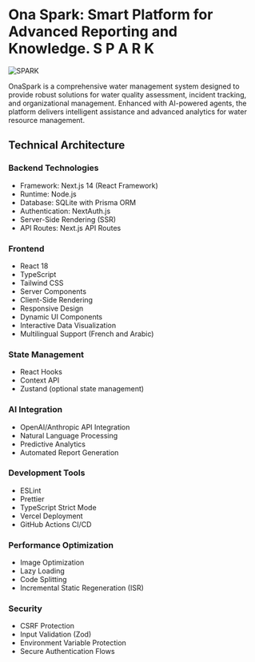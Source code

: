 # Ona Spark: Smart Platform for Advanced Reporting and Knowledge. S P A R K

![SPARK](https://github.com/user-attachments/assets/0391b836-495d-40d7-8d17-045f837f1bc3)

OnaSpark is a comprehensive water management system designed to provide robust solutions for water quality assessment, incident tracking, and organizational management. Enhanced with AI-powered agents, the platform delivers intelligent assistance and advanced analytics for water resource management.

## Technical Architecture

### Backend Technologies
- Framework: Next.js 14 (React Framework)
- Runtime: Node.js
- Database: SQLite with Prisma ORM
- Authentication: NextAuth.js
- Server-Side Rendering (SSR)
- API Routes: Next.js API Routes

### Frontend
- React 18
- TypeScript
- Tailwind CSS
- Server Components
- Client-Side Rendering
- Responsive Design
- Dynamic UI Components
- Interactive Data Visualization
- Multilingual Support (French and Arabic)

### State Management
- React Hooks
- Context API
- Zustand (optional state management)

### AI Integration
- OpenAI/Anthropic API Integration
- Natural Language Processing
- Predictive Analytics
- Automated Report Generation

### Development Tools
- ESLint
- Prettier
- TypeScript Strict Mode
- Vercel Deployment
- GitHub Actions CI/CD

### Performance Optimization
- Image Optimization
- Lazy Loading
- Code Splitting
- Incremental Static Regeneration (ISR)

### Security
- CSRF Protection
- Input Validation (Zod)
- Environment Variable Protection
- Secure Authentication Flows
